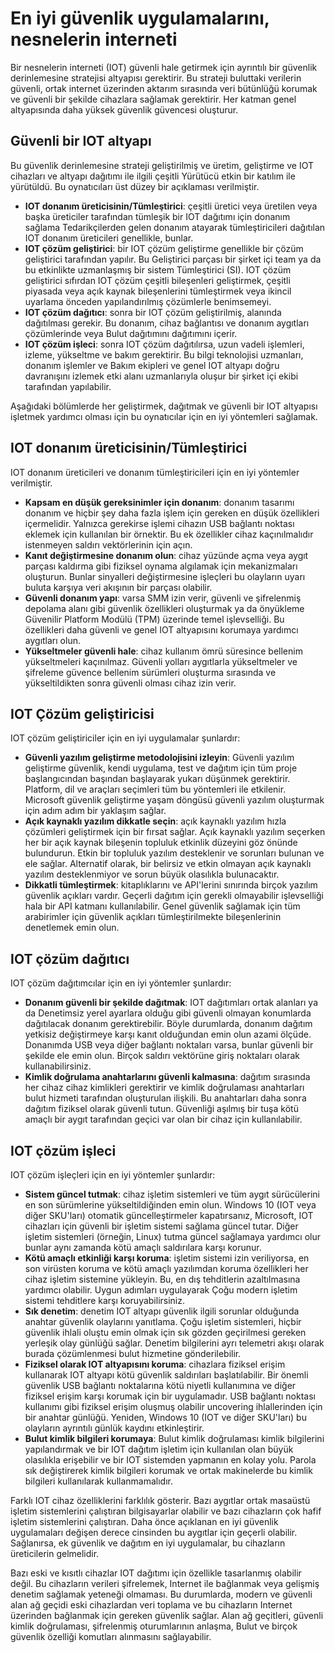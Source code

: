 # <a name="internet-of-things-security-best-practices"></a>En iyi güvenlik uygulamalarını, nesnelerin interneti
Bir nesnelerin interneti (IOT) güvenli hale getirmek için ayrıntılı bir güvenlik derinlemesine stratejisi altyapısı gerektirir. Bu strateji buluttaki verilerin güvenli, ortak internet üzerinden aktarım sırasında veri bütünlüğü korumak ve güvenli bir şekilde cihazlara sağlamak gerektirir. Her katman genel altyapısında daha yüksek güvenlik güvencesi oluşturur.

## <a name="secure-an-iot-infrastructure"></a>Güvenli bir IOT altyapı
Bu güvenlik derinlemesine strateji geliştirilmiş ve üretim, geliştirme ve IOT cihazları ve altyapı dağıtımı ile ilgili çeşitli Yürütücü etkin bir katılım ile yürütüldü. Bu oynatıcıları üst düzey bir açıklaması verilmiştir.  

* **IOT donanım üreticisinin/Tümleştirici**: çeşitli üretici veya üretilen veya başka üreticiler tarafından tümleşik bir IOT dağıtımı için donanım sağlama Tedarikçilerden gelen donanım atayarak tümleştiricileri dağıtılan IOT donanım üreticileri genellikle, bunlar.
* **IOT çözüm geliştirici**: bir IOT çözüm geliştirme genellikle bir çözüm geliştirici tarafından yapılır. Bu Geliştirici parçası bir şirket içi team ya da bu etkinlikte uzmanlaşmış bir sistem Tümleştirici (SI). IOT çözüm geliştirici sıfırdan IOT çözüm çeşitli bileşenleri geliştirmek, çeşitli piyasada veya açık kaynak bileşenlerini tümleştirmek veya ikincil uyarlama önceden yapılandırılmış çözümlerle benimsemeyi.
* **IOT çözüm dağıtıcı**: sonra bir IOT çözüm geliştirilmiş, alanında dağıtılması gerekir. Bu donanım, cihaz bağlantısı ve donanım aygıtları çözümlerinde veya Bulut dağıtımını dağıtımını içerir.
* **IOT çözüm işleci**: sonra IOT çözüm dağıtılırsa, uzun vadeli işlemleri, izleme, yükseltme ve bakım gerektirir. Bu bilgi teknolojisi uzmanları, donanım işlemler ve Bakım ekipleri ve genel IOT altyapı doğru davranışını izlemek etki alanı uzmanlarıyla oluşur bir şirket içi ekibi tarafından yapılabilir.

Aşağıdaki bölümlerde her geliştirmek, dağıtmak ve güvenli bir IOT altyapısı işletmek yardımcı olması için bu oynatıcılar için en iyi yöntemleri sağlamak.

## <a name="iot-hardware-manufacturerintegrator"></a>IOT donanım üreticisinin/Tümleştirici
IOT donanım üreticileri ve donanım tümleştiricileri için en iyi yöntemler verilmiştir.

* **Kapsam en düşük gereksinimler için donanım**: donanım tasarımı donanım ve hiçbir şey daha fazla işlem için gereken en düşük özellikleri içermelidir. Yalnızca gerekirse işlemi cihazın USB bağlantı noktası eklemek için kullanılan bir örnektir. Bu ek özellikler cihaz kaçınılmalıdır istenmeyen saldırı vektörlerinin için açın.
* **Kanıt değiştirmesine donanım olun**: cihaz yüzünde açma veya aygıt parçası kaldırma gibi fiziksel oynama algılamak için mekanizmaları oluşturun. Bunlar sinyalleri değiştirmesine işleçleri bu olayların uyarı buluta karşıya veri akışının bir parçası olabilir.
* **Güvenli donanım yapı**: varsa SMM izin verir, güvenli ve şifrelenmiş depolama alanı gibi güvenlik özellikleri oluşturmak ya da önyükleme Güvenilir Platform Modülü (TPM) üzerinde temel işlevselliği. Bu özellikleri daha güvenli ve genel IOT altyapısını korumaya yardımcı aygıtları olun.
* **Yükseltmeler güvenli hale**: cihaz kullanım ömrü süresince bellenim yükseltmeleri kaçınılmaz. Güvenli yolları aygıtlarla yükseltmeler ve şifreleme güvence bellenim sürümleri oluşturma sırasında ve yükseltildikten sonra güvenli olması cihaz izin verir.

## <a name="iot-solution-developer"></a>IOT Çözüm geliştiricisi
IOT çözüm geliştiriciler için en iyi uygulamalar şunlardır:

* **Güvenli yazılım geliştirme metodolojisini izleyin**: Güvenli yazılım geliştirme güvenlik, kendi uygulama, test ve dağıtım için tüm proje başlangıcından başından başlayarak yukarı düşünmek gerektirir. Platform, dil ve araçları seçimleri tüm bu yöntemleri ile etkilenir. Microsoft güvenlik geliştirme yaşam döngüsü güvenli yazılım oluşturmak için adım adım bir yaklaşım sağlar.
* **Açık kaynaklı yazılım dikkatle seçin**: açık kaynaklı yazılım hızla çözümleri geliştirmek için bir fırsat sağlar. Açık kaynaklı yazılım seçerken her bir açık kaynak bileşenin topluluk etkinlik düzeyini göz önünde bulundurun. Etkin bir topluluk yazılım desteklenir ve sorunları bulunan ve ele sağlar. Alternatif olarak, bir belirsiz ve etkin olmayan açık kaynaklı yazılım desteklenmiyor ve sorun büyük olasılıkla bulunacaktır.
* **Dikkatli tümleştirmek**: kitaplıklarını ve API'lerini sınırında birçok yazılım güvenlik açıkları vardır. Geçerli dağıtım için gerekli olmayabilir işlevselliği hala bir API katmanı kullanılabilir. Genel güvenlik sağlamak için tüm arabirimler için güvenlik açıkları tümleştirilmekte bileşenlerinin denetlemek emin olun.      

## <a name="iot-solution-deployer"></a>IOT çözüm dağıtıcı
IOT çözüm dağıtımcılar için en iyi yöntemler şunlardır:

* **Donanım güvenli bir şekilde dağıtmak**: IOT dağıtımları ortak alanları ya da Denetimsiz yerel ayarlara olduğu gibi güvenli olmayan konumlarda dağıtılacak donanım gerektirebilir. Böyle durumlarda, donanım dağıtım yetkisiz değiştirmeye karşı kanıt olduğundan emin olun azami ölçüde. Donanımda USB veya diğer bağlantı noktaları varsa, bunlar güvenli bir şekilde ele emin olun. Birçok saldırı vektörüne giriş noktaları olarak kullanabilirsiniz.
* **Kimlik doğrulama anahtarlarını güvenli kalmasına**: dağıtım sırasında her cihaz cihaz kimlikleri gerektirir ve kimlik doğrulaması anahtarları bulut hizmeti tarafından oluşturulan ilişkili. Bu anahtarları daha sonra dağıtım fiziksel olarak güvenli tutun. Güvenliği aşılmış bir tuşa kötü amaçlı bir aygıt tarafından geçici var olan bir cihaz için kullanılabilir.

## <a name="iot-solution-operator"></a>IOT çözüm işleci
IOT çözüm işleçleri için en iyi yöntemler şunlardır:

* **Sistem güncel tutmak**: cihaz işletim sistemleri ve tüm aygıt sürücülerini en son sürümlerine yükseltildiğinden emin olun. Windows 10 (IOT veya diğer SKU'ları) otomatik güncelleştirmeler kapatırsanız, Microsoft, IOT cihazları için güvenli bir işletim sistemi sağlama güncel tutar. Diğer işletim sistemleri (örneğin, Linux) tutma güncel sağlamaya yardımcı olur bunlar aynı zamanda kötü amaçlı saldırılara karşı korunur.
* **Kötü amaçlı etkinliği karşı koruma**: işletim sistemi izin veriliyorsa, en son virüsten koruma ve kötü amaçlı yazılımdan koruma özellikleri her cihaz işletim sistemine yükleyin. Bu, en dış tehditlerin azaltılmasına yardımcı olabilir. Uygun adımları uygulayarak Çoğu modern işletim sistemi tehditlere karşı koruyabilirsiniz.
* **Sık denetim**: denetim IOT altyapı güvenlik ilgili sorunlar olduğunda anahtar güvenlik olaylarını yanıtlama. Çoğu işletim sistemleri, hiçbir güvenlik ihlali oluştu emin olmak için sık gözden geçirilmesi gereken yerleşik olay günlüğü sağlar. Denetim bilgilerini ayrı telemetri akışı olarak burada çözümlenmesi bulut hizmetine gönderilebilir.
* **Fiziksel olarak IOT altyapısını koruma**: cihazlara fiziksel erişim kullanarak IOT altyapı kötü güvenlik saldırıları başlatılabilir. Bir önemli güvenlik USB bağlantı noktalarına kötü niyetli kullanımına ve diğer fiziksel erişim karşı korumak için bir uygulamadır. USB bağlantı noktası kullanımı gibi fiziksel erişim oluşmuş olabilir uncovering ihlallerinden için bir anahtar günlüğü. Yeniden, Windows 10 (IOT ve diğer SKU'ları) bu olayların ayrıntılı günlük kaydını etkinleştirir.
* **Bulut kimlik bilgileri korumaya**: Bulut kimlik doğrulaması kimlik bilgilerini yapılandırmak ve bir IOT dağıtım işletim için kullanılan olan büyük olasılıkla erişebilir ve bir IOT sistemden yapmanın en kolay yolu. Parola sık değiştirerek kimlik bilgileri korumak ve ortak makinelerde bu kimlik bilgileri kullanılarak kullanmamalıdır.

Farklı IOT cihaz özelliklerini farklılık gösterir. Bazı aygıtlar ortak masaüstü işletim sistemlerini çalıştıran bilgisayarlar olabilir ve bazı cihazların çok hafif işletim sistemlerini çalıştıran. Daha önce açıklanan en iyi güvenlik uygulamaları değişen derece cinsinden bu aygıtlar için geçerli olabilir. Sağlanırsa, ek güvenlik ve dağıtım en iyi uygulamalar, bu cihazların üreticilerin gelmelidir.

Bazı eski ve kısıtlı cihazlar IOT dağıtımı için özellikle tasarlanmış olabilir değil. Bu cihazların verileri şifrelemek, Internet ile bağlanmak veya gelişmiş denetim sağlamak yeteneği olmaması. Bu durumlarda, modern ve güvenli alan ağ geçidi eski cihazlardan veri toplama ve bu cihazların Internet üzerinden bağlanmak için gereken güvenlik sağlar. Alan ağ geçitleri, güvenli kimlik doğrulaması, şifrelenmiş oturumlarının anlaşma, Bulut ve birçok güvenlik özelliği komutları alınmasını sağlayabilir.

